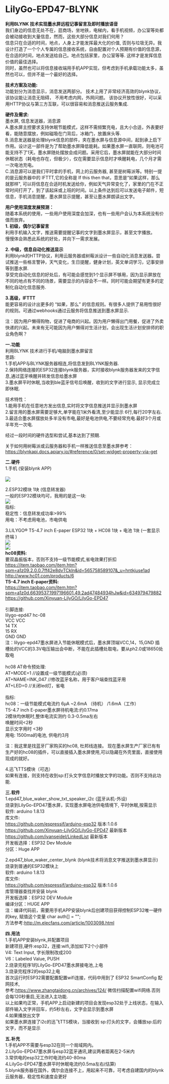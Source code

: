 # LilyGo-EPD47-BLYNK
 <b>利用BLYNK 技术实现墨水屏远程记事留言及即时播放语音 </b><br/>
   我们身边的信息无处不在，逛商场，坐地铁，电梯内，看手机视频，办公室等处都会被动接收到大量信息，然而，这些大部分信息对我们何用？<br/>
   信息只在合适的时间，地点，人身上才能发挥最大化的价值, 否则与垃圾无异。我设计打造了一个个人专属的信息接收系统，自由配置对个人预期有价值的信息源，在合适的时间，地点发送给自己。地点包括家里，办公室等等. 这样才是发挥信息价值的最佳选择。 <br/>
同时，虽然也可以将信息接收端用手机APP实现，但考虑到手机承载功能太多，虽然也可以，但并不是一个最好的选择。 <br/>

   <b>技术方案及功能:</b> <br/>
        功能划分为消息显示，消息发送两部分。 技术上用了非常经济高效的blynk协议，该协议能让消息无阻碍， 不用考虑内网，外网问题。 该协议开放性很好，可以采用HTTP协议与第三方互联，可以很容易和消息推送云服务集成.

   <b>硬件及需求:</b> <br/>
         墨水屏, 信息发送器，消息源 <br/>
         A.墨水屏主控要求支持休眠节能模式，这样不需频繁充电，且大小合适，外表要好看，能随意摆放，例如磁吸在门背后，冰箱门，放置床头等.  <br/>
         B.消息发送器是处理blynk信息的部件，夹在墨水屏与信息源中间，起到承上启下作用。设计这一部件是为了帮助墨水屏降低能耗。如果墨水屏一直联网，则电池可能支持不了1天。墨水屏随处摆放会成问题。采用它后，墨水屏就能在大部分时间休眠状态（耗电也存在，但极少），仅在需要显示信息时才唤醒耗电，几个月才需一次电池充电。  <br/>
         C.消息源可以是我们平时拿的手机，网上的云服务器, 甚至是树莓派等。特别一提的是云服务器中的 IFTTT,它的全称是 If this then that，意思是“如果这样，那么就那样",  可以将信息在合适时机发送给你，例如天气异常变化了，家里的门在不正常时间打开了，到了该起床或上班的时间。以上条件达到后可以发送电子邮件，短信息，手机消息提醒，墨水屏显示提醒，甚至让墨水屏朗读出文字。 <br/>
         
<b>用户使用深度发展预测：</b> <br/>
随着本系统的使用，一些用户使用深度会加深，也有一些用户会认为本系统没有价值而放弃。<br/>
<b>1. 初级，偶尔记事留言</b> <br/>
利用手机输入文字，推送需要提醒记事的文字到墨水屏显示，甚至文字播放。<br/>
慢慢体会熟悉此系统的好处，并向下一需求发展。<br/>

<b>2. 中级，信息自动化推送显示</b> <br/>
利用blynk的HTTP协议，利用云服务器或树莓派设计一些自动化消息发送器。尝试推送一些格言警钟，天气变化，生日提醒，健身计划，英文单词学习，记事安排等到墨水屏.<br/>
享受完自动化信息的好处后，有可能会感觉到1个显示屏不够用，因为显示屏放在不同的地点有不同的场景，需要显示的内容会不一样。同时可能会期望有更多的定制化自动化信息服务.<br/>

<b>3.高级，IFTTT</b> <br/>
能更容易的设计出更多的 “如果，那么” 的信息规则。有很多人提供了易用性很好的规则。可通过webhooks通过云服务将信息推送到墨水屏显示.<br/>

注：因为用户懒得购物，促进了电商的兴起。因为用户懒得出门用餐，促进了外卖快递的兴起。未来有无可能因为用户懒得对生活计划，会出现生活计划安排师的职业角色啊？<br/>


<b>一.功能 </b> <br/>
   利用BLYNK 技术进行手机/电脑到墨水屏留言<br/>
   思路:<br/>
   1.手机APP与BLYNK服务器相连,将信息发到BLYNK服务器.<br/>
   2.保持网络连接的ESP32连接blynk服务器，实时接收blynk服务器发来的文字信息,通过蓝牙唤醒并转发信息给墨水屏<br/>
   3.墨水屏平时休眠,当收到ble蓝牙信号后唤醒，收到的文字进行显示, 显示完成立即休眠.<br/>
     
   技术特性：<br/>
   1.能用手机在任意地方发出信息,实时将文字信息推送并显示到墨水屏<br/>
   2.留言用的墨水屏需要足够大,单字能在1米外看清,至少能显示 6行,每行20字左右. <br/>
   3.最适合墨水屏摆放处多半没有市电,最好是电池供电,不要经常充电.最好3个月或半年充一次电.<br/>
   
   经过一段时间的硬件选型和尝试,基本达到了预期.<br/>
   
   关于如何用树莓派或云服务器和手机一样推送信息至墨水屏参考： <br/>
   https://blynkapi.docs.apiary.io/#reference/0/set-widget-property-via-get <br/>

<b>二.硬件</b><br/>
   1.手机 (安装blynk APP) <br/>   
   <img src= 'https://github.com/lixy123/LilyGo-EPD47-HC08/blob/main/blynk_1.jpg?raw=true' /> 
   
   2.ESP32模块 1块 (信息转发器) <br/>
     一般的ESP32模块均可，我用的是这一块:<br/>
      <img src= 'https://github.com/lixy123/LilyGo-EPD47-BLYNK/blob/main/ESP32.jpg?raw=true' />    
     指标:<br/>
       稳定性：信息转发成功率>99%<br/>
       用电：不考虑用电池，市电供电<br/>
       
   3.LILYGO® T5-4.7 inch E-paper ESP32 1块 + HC08 1块 + 电池 1块 (一套显示终端 )<br/>
   <img src= 'https://github.com/lixy123/LilyGo-EPD47-BLYNK/blob/main/blynk_3.jpg?raw=true' />   <br/>
   <img src= 'https://github.com/lixy123/LilyGo-EPD47-HC08/blob/main/blynk_2.jpg?raw=true' />  <br/>
     <b>hc08资料:</b><br/>
     要双晶振版本，否则不支持一级节能模式,省电效果打折扣<br/>
     https://item.taobao.com/item.htm?spm=a1z09.2.0.0.7ff42e8dvTCkln&id=565758589107&_u=hntkjuse1ad<br/>
     http://www.hc01.com/products/6<br/>
     <b>T5-4.7 inch E-paper资料:</b><br/>
     https://item.taobao.com/item.htm?spm=a1z0d.6639537.1997196601.49.2ad47484934hJw&id=634979479882<br/>
     https://github.com/Xinyuan-LilyGO/LilyGo-EPD47 <br/>      
     引脚连接:<br/>
     lilygo-epd47  hc-08<br/>
       VCC         VCC<br/>
       14          TX<br/>
       15          RX<br/>
       GND         GND<br/>
     注：lilygo-epd47墨水屏进入节能休眠模式后，墨水屏顶端VCC,14，15,GND 插槽处的VCC的3.3V电压输出会中断，不能在此插槽处取电，要从ph2.0或18650处取电<br/>   
     hc08 AT命令预处理:<br/>
     AT+MODE=1        //设置成一级节能模式(必须)<br/>
     AT+NAME=INK_047  //修改蓝牙名称，用于客户端查找蓝牙用<br/>
     AT+LED=0          //关闭led灯，省电 <br/>    
     指标:<br/>
       hc08：一级节能模式电流约 6μA ~2.6mA （待机） /1.6mA（工作）<br/>
       T5-4.7 inch E-paper墨水屏待机电流:约0.17ma <br/>
       2模块均休眠时,整体电流实测约 0.3-0.5ma左右 <br/>
       唤醒时间<2秒<br/>
       显示文字用时 <3秒<br/>
       用电: 1500ma的电池, 供电约3月 <br/>

   注：我这里是找蓝牙厂家购买的hc08, 杜邦线连接。 现在墨水屏生产厂家已有有生产好的hc08的插件，可以直接插入墨水屏使用,可以隐藏在外壳里面，直接使用现成的就好。<br/>

   4.迅飞TTS模块（可选）<br/>
   如果有连接，则支持在收到sp:打头文字信息时播放文字的功能。否则不支持此功能.<br/>
   
<b>三.软件</b><br/>
1.epd47_blue_waker_show_txt_speaker_i2c (蓝牙从机-外设)<br/>
烧录到LilyGo-EPD47墨水屏，实现墨水屏电池供电情境下, 平时休眠,按需显示<br/>
软件: arduino 1.8.13<br/>
库文件:<br/>
https://github.com/espressif/arduino-esp32 版本:1.0.6<br/>
https://github.com/Xinyuan-LilyGO/LilyGo-EPD47 最新版本<br/>
https://github.com/ivanseidel/LinkedList 最新版本<br/>
开发板选择：ESP32 Dev Module<br/>
分区：Huge APP<br/>

2.epd47_blue_waker_center_blynk (blynk技术将消息文字推送到墨水屏显示)<br/>
烧录到普通的ESP32模块上 <br/>
软件: arduino 1.8.13<br/>
库文件:<br/>
https://github.com/espressif/arduino-esp32 版本:1.0.6<br/>
库管理器查找并安装 blynk<br/>
开发板选择：ESP32 DEV Module<br/>
编译分区：HUGE APP<br/>
注：编译代码前，需要用手机APP安装blynk后创建项目获得控制ESP32唯一硬件的key, 赋值这个变量 char auth[] = ""; <br/>
    方法参考:http://m.elecfans.com/article/1003098.html <br/>


<b>四.用法</b><br/>
1.手机APP安装blynk,并配置项目<br/>
  新建项目,硬件:esp32，连接:wifi,添加如下2个小部件<br/>
  V4: Text Input, 字长限制改成200<br/>
  V6：Labeled Value, PUSH<br/>
2.烧录完程序1的LilyGo-EPD47墨水屏接电池,上电<br/>
3.烧录完程序2的esp32上电<br/>
  首次运行时ESP32需要配置配置wifi连接，代码中用到了 ESP32 SmartConfig 配网技术,<br/>
  参考:https://www.zhangtaidong.cn/archives/124/ 微信扫描配置wifi网络.否则会每120秒重启,无法进入主功能.<br/>
  以上如果均正常，手机APP上启动新建的项目会发现esp32处于上线状态，在输入部件输入文字并回车，约5秒左右，文字会显示到墨水屏<br/>
4.如果播放出文字<br/>
   如果墨水屏连接了i2c的迅飞TTS模块，当接收到 sp:打头的文字，会播放sp:后的文字，而不是显示<br/>
  
<b>五.补充</b> <br/>
1.手机APP不需要与esp32在同一个局域网内。<br/>
2.LilyGo-EPD47墨水屏与esp32蓝牙通讯,建议两者距离在2-5米内<br/>
3.常供电的esp32工作时电流约40-80ma<br/>
4.LilyGo-EPD47墨水屏平时休眠电流约0.5ma左右(估算)<br/>
5.blynk服务器在国外，偶尔会连接不上，用起来不可靠，可考虑自建国内的blynk云服务器，稳定性和速度会更好<br/>


